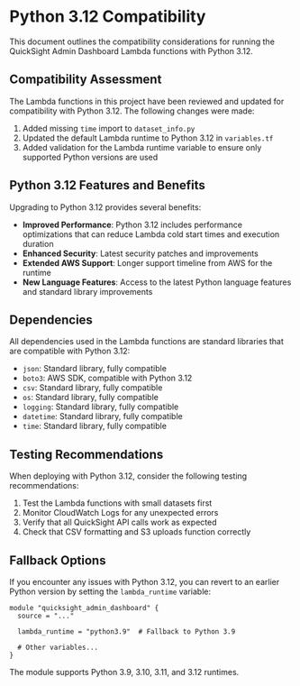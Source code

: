 # Python 3.12 Compatibility

This document outlines the compatibility considerations for running the QuickSight Admin Dashboard Lambda functions with Python 3.12.

## Compatibility Assessment

The Lambda functions in this project have been reviewed and updated for compatibility with Python 3.12. The following changes were made:

1. Added missing `time` import to `dataset_info.py`
2. Updated the default Lambda runtime to Python 3.12 in `variables.tf`
3. Added validation for the Lambda runtime variable to ensure only supported Python versions are used

## Python 3.12 Features and Benefits

Upgrading to Python 3.12 provides several benefits:

- **Improved Performance**: Python 3.12 includes performance optimizations that can reduce Lambda cold start times and execution duration
- **Enhanced Security**: Latest security patches and improvements
- **Extended AWS Support**: Longer support timeline from AWS for the runtime
- **New Language Features**: Access to the latest Python language features and standard library improvements

## Dependencies

All dependencies used in the Lambda functions are standard libraries that are compatible with Python 3.12:

- `json`: Standard library, fully compatible
- `boto3`: AWS SDK, compatible with Python 3.12
- `csv`: Standard library, fully compatible
- `os`: Standard library, fully compatible
- `logging`: Standard library, fully compatible
- `datetime`: Standard library, fully compatible
- `time`: Standard library, fully compatible

## Testing Recommendations

When deploying with Python 3.12, consider the following testing recommendations:

1. Test the Lambda functions with small datasets first
2. Monitor CloudWatch Logs for any unexpected errors
3. Verify that all QuickSight API calls work as expected
4. Check that CSV formatting and S3 uploads function correctly

## Fallback Options

If you encounter any issues with Python 3.12, you can revert to an earlier Python version by setting the `lambda_runtime` variable:

```hcl
module "quicksight_admin_dashboard" {
  source = "..."
  
  lambda_runtime = "python3.9"  # Fallback to Python 3.9
  
  # Other variables...
}
```

The module supports Python 3.9, 3.10, 3.11, and 3.12 runtimes.